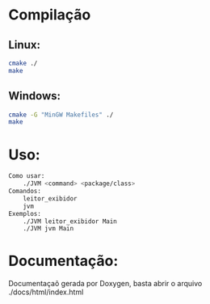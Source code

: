 # Compilação

## Linux:

```sh
cmake ./
make
```
## Windows:
```sh
cmake -G "MinGW Makefiles" ./
make
```
# Uso:

```sh
Como usar:
    ./JVM <command> <package/class>
Comandos:
    leitor_exibidor
    jvm
Exemplos:
    ./JVM leitor_exibidor Main
    ./JVM jvm Main
```

# Documentação:
Documentaçaõ gerada por Doxygen, basta abrir o arquivo ./docs/html/index.html

